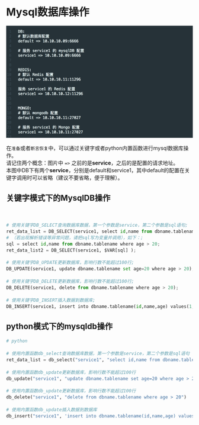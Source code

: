 # Mysql数据库操作 

![图片](/image/DATASERVICE用户配置value截图.png)

在```准备```或者```断言恢复```中，可以通过关键字或者python内置函数进行mysql数据库操作。<br>
请记住两个概念：图片中 ```=>``` 之前的是**service**，之后的是配置的请求地址。<br>
本图中DB下有两个**service**，分别是default和service1，其中default的配置在关键字调用时可以省略（建议不要省略，便于理解）。<br>

## 关键字模式下的MysqlDB操作
```python


# 使用关键字DB_SELECT查询数据库数据，第一个参数是service，第二个参数是sql语句;
ret_data_list = DB_SELECT(service1, select id,name from dbname.tablename where age > 20);
# （若出现解析错误等异常问题，请把sql写为变量并调用），如下：;
sql = select id,name from dbname.tablename where age > 20;
ret_data_list2 = DB_SELECT(service1, $VAR[sql] );

# 使用关键字DB_UPDATE更新数据库，影响行数不能超过100行;
DB_UPDATE(service1, update dbname.tablename set age=20 where age > 20);

# 使用关键字DB_DELETE更新数据库，影响行数不能超过100行;
DB_DELETE(service1, delete from dbname.tablename where age > 20);

# 使用关键字DB_INSERT插入数据到数据库;
DB_INSERT(service1, insert into dbname.tablename(id,name,age) values(1,"wang",20) );

```

## python模式下的mysqldb操作
```python
# python

# 使用内置函数db_select查询数据库数据，第一个参数是service，第二个参数是sql语句
ret_data_list = db_select("service1", "select id,name from dbname.tablename where age > 20")

# 使用内置函数db_update更新数据库，影响行数不能超过100行
db_update("service1", "update dbname.tablename set age=20 where age > 20")

# 使用内置函数db_update更新数据库，影响行数不能超过100行
db_delete("service1", "delete from dbname.tablename where age > 20")

# 使用内置函数db_update插入数据到数据库
db_insert("service1", 'insert into dbname.tablename(id,name,age) values(1,"wang",20)' )

```